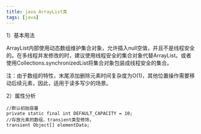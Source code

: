 ```yaml
---
title: java ArrayList类
tags: [java]
---
```


1）基本用法

ArrayList内部使用动态数组维护集合对象，允许插入null空值，并且不是线程安全的。在多线程并发修改的时，建议使用线程安全的集合对象代替ArrayList。或者使用Collections.synchronizedList将集合对象包装成线程安全的集合。

注：由于数组的特性，末尾添加删除元素时间复杂度为O(1)，其他位置操作需要移动后续元素，因此，适用于读多写少的场景。

2）属性分析

```
//默认初始容量
private static final int DEFAULT_CAPACITY = 10;
//存放元素的数组，transient类型修饰，
transient Object[] elementData;
```

